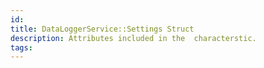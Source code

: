 ```yaml
---
id: 
title: DataLoggerService::Settings Struct
description: Attributes included in the  characterstic.
tags:
---
```

